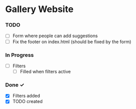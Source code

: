 # Gallery Website

### TODO

- [ ] Form where people can add suggestions
- [ ] Fix the footer on index.html (should be fixed by the form)

### In Progress

- [ ] Filters
  - [ ] Filled when filters active

### Done ✓

- [x] Filters added
- [x] TODO created
